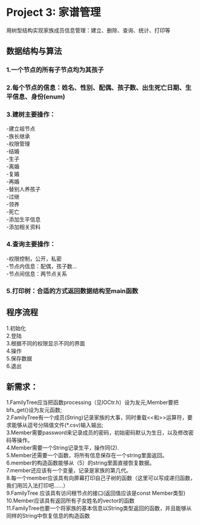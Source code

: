 #  Project 3: 家谱管理  
用树型结构实现家族成员信息管理：建立、删除、查询、统计、打印等  
##  数据结构与算法  
###  1.一个节点的所有子节点均为其孩子  
###  2.每个节点的信息：姓名、性别、配偶、孩子数、出生死亡日期、生平信息、身份(enum)  
###  3.建树主要操作：  
-建立祖节点  
-族长继承    
-权限管理   
-结婚  
-生子  
-离婚  
-复婚  
-再婚  
-替别人养孩子      
-过继  
-领养  
-死亡   
-添加生平信息  
-添加相关资料  
###  4.查询主要操作：  
-权限控制，公开，私密   
-节点内信息：配偶，孩子数...  
-节点间信息：两节点关系
###  5.打印树：合适的方式返回数据结构至main函数  

## 程序流程  
1.初始化  
2.登陆   
3.根据不同的权限显示不同的界面    
4.操作  
5.保存数据  
6.退出   

   
## 新需求： 
1.FamilyTree应当把函数processing（见IOCtr.h）设为友元;Member要把bfs_get()设为友元函数;        
2.FamilyTree有一个成员(String)记录家族的大事，同时重载<<和>>运算符，要求能够从逗号分隔值文件(*.csv)输入输出;      
3.Member需要password来记录成员的密码，初始密码默认为生日，以及修改密码等操作。     
4.Member需要一个String记录生平，操作同(2).       
5.Member还需要一个函数，将所有信息保存在一个string里面返回。    
6.member的构造函数能够从（5）的string里面直接恢复数据。  
7.member还应该有一个变量，记录是家族的第几代。   
8.每一个member应该具有向屏幕打印自己子树的函数（这里可以写成递归函数，我们用凹入法打印吧……）  
9.FamilyTree 应该具有访问根节点的接口(返回值应该是const Member类型)   
10.Member应该具有返回所有子女姓名的vector的函数     
11.FamilyTree也要一个将家族的基本信息以String类型返回的函数，并且能够从同样的String中恢复信息的构造函数